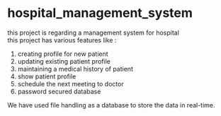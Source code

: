# hospital_management_system
this project is regarding a management system for hospital\
this project has various features like :
1. creating profile for new patient
2. updating existing patient profile
3. maintaining a medical history of patient
4. show patient profile
5. schedule the next meeting to doctor
6. password secured database

We have used file handling as a database to store the data in real-time.
